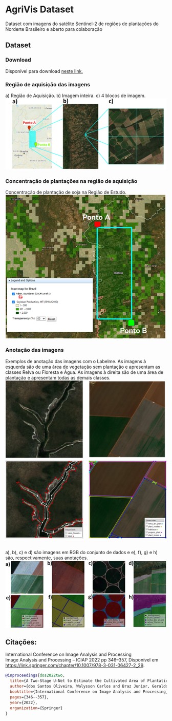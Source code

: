 # AgriVis Dataset
Dataset com imagens do satélite Sentinel-2 de regiões de plantações do Norderte Brasileiro e aberto para colaboração


## Dataset

### Download
Disponível para download [neste link.](https://drive.google.com/drive/folders/1B1EUAo5_-6Kdl_az3tkn-hICF720wQJY?usp=sharing)

### Região de aquisição das imagens
a) Região de Aquisição. b) Imagem inteira. c) 4 blocos de imagem.
<img src="images/area_aquisicao_imagens2.png" width="800" title="a) Região de Aquisição. b) Imagem inteira. c) 4 blocos de imagem."> 

### Concentração de plantações na região de aquisição
Concentração de plantação de soja na Região de Estudo.
<img src="images/area_de_estudo2.PNG" width="500" title="Concentração de plantação de soja na Região de Estudo.">

### Anotação das imagens
Exemplos de anotação das imagens com o Labelme. As imagens à esquerda
são de uma área de vegetação sem plantação e apresentam as classes Relva
ou Floresta e Água. As imagens à direita são de uma área de plantação e
apresentam todas as demais classes.
<img src="images/marcacoes.PNG" width="600" title="Exemplos de anotação das imagens com o Labelme. As imagens à esquerda
são de uma área de vegetação sem plantação e apresentam as classes Relva
ou Floresta e Água. As imagens à direita são de uma área de plantação e
apresentam todas as demais classes.">
<br/><br/>

a), b), c) e d) são imagens em RGB do conjunto de dados e e), f), g) e h) são,
respectivamente, suas anotações.
<img src="images/imagens_marcadas.png" width="800" title="a), b), c) e d) são imagens em RGB do conjunto de dados e e), f), g) e h) são,
respectivamente, suas anotações.">

## Citações:
International Conference on Image Analysis and Processing <br/>
Image Analysis and Processing – ICIAP 2022 pp 346–357, Disponível em https://link.springer.com/chapter/10.1007/978-3-031-06427-2_29.
```BibTex
@inproceedings{dos2022two,
  title={A Two-Stage U-Net to Estimate the Cultivated Area of Plantations},
  author={dos Santos Oliveira, Walysson Carlos and Braz Junior, Geraldo and Lima Gomes Junior, Daniel and Cardoso de Paiva, Anselmo and Sousa de Almeida, Joao Dallyson},
  booktitle={International Conference on Image Analysis and Processing},
  pages={346--357},
  year={2022},
  organization={Springer}
}
```
